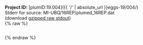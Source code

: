 **Project ID:** [plumID:19.004]({{ '/' | absolute_url }}eggs-19/004/)  
Stderr for source:  MI-UBQ/16REP/plumed_16REP.dat   
(download [gzipped raw stdout](plumed_16REP.dat.plumed_master.stdout.txt.gz))  
{% raw %}
<pre>
</pre>
{% endraw %}

